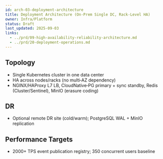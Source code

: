 ```yaml
---
id: arch-03-deployment-architecture
title: Deployment Architecture (On‑Prem Single DC, Rack‑Level HA)
owner: Infra/Platform
status: Draft
last_updated: 2025-09-03
links:
  - ../prd/09-high-availability-reliability-architecture.md
  - ../prd/20-deployment-operations.md
---
```


## Topology
- Single Kubernetes cluster in one data center
- HA across nodes/racks (no multi‑AZ dependency)
- NGINX/HAProxy L7 LB, CloudNative‑PG primary + sync standby, Redis (Cluster/Sentinel), MinIO (erasure coding)

## DR
- Optional remote DR site (cold/warm); PostgreSQL WAL + MinIO replication

## Performance Targets
- 2000+ TPS event publication registry; 350 concurrent users baseline


